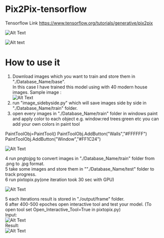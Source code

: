 # Pix2Pix-tensorflow

Tensorflow Link
https://www.tensorflow.org/tutorials/generative/pix2pix

![Alt Text](https://github.com/nishantpatil95/Pix2Pix-tensorflow/blob/master/Images/ToolUse1.gif)

![Alt text](https://github.com/nishantpatil95/Pix2Pix-tensorflow/blob/master/Images/Tool_Screenshot.PNG)

# How to use it

1. Download images which you want to train and store them in "./Database_Name/base".<br/>
In this case I have trained this model using with 40 modern house images.
Sample image : <br/>
![Alt Text](https://github.com/nishantpatil95/Pix2Pix-tensorflow/blob/master/Images/Original.jpg)<br>
2. run "image_sidebyside.py" which will save images side by side in "./Database_Name/train" folder.<br>
3.  open every images in "./Database_Name/train" folder in windows paint and apply color to each object e.g. window:red trees:green etc
you can add your own colors in paint tool<br/>

PaintToolObj=PaintTool()
PaintToolObj.AddButton("Walls","#FFFFFF")
PaintToolObj.AddButton("Window","#FF1C24")

![Alt Text](https://github.com/nishantpatil95/Pix2Pix-tensorflow/blob/master/Images/Imagesidebyside.png)

4 run pngtojpg to convert images in "./Database_Name/train" folder from .png to .jpg format.<br>
5 take some images and store them in ""./Database_Name/test" folder to track progress. <br>
6 run pixtopix.py(one iteration took 30 sec with GPU)<br>

![Alt Text](https://github.com/nishantpatil95/Pix2Pix-tensorflow/blob/master/Images/Training.gif)

5 each iterations result is stored in "./output/frame" folder.<br>
6 after 400-500 epoches open interactive tool and test your model. (To open tool set Open_Interactive_Tool=True in pixtopix.py)<br>
Input:<br>
![Alt Text](https://github.com/nishantpatil95/Pix2Pix-tensorflow/blob/master/Images/last%20(1).png)<br>
Result:<br>
![Alt Text](https://github.com/nishantpatil95/Pix2Pix-tensorflow/blob/master/Images/last%20(2).png)

